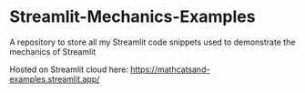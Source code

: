 # Streamlit-Mechanics-Examples
A repository to store all my Streamlit code snippets used to demonstrate the mechanics of Streamlit

Hosted on Streamlit cloud here:
https://mathcatsand-examples.streamlit.app/
